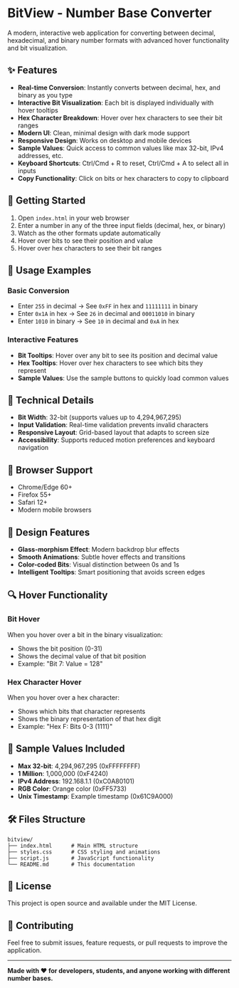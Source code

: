 # BitView - Number Base Converter

A modern, interactive web application for converting between decimal, hexadecimal, and binary number formats with advanced hover functionality and bit visualization.

## ✨ Features

- **Real-time Conversion**: Instantly converts between decimal, hex, and binary as you type
- **Interactive Bit Visualization**: Each bit is displayed individually with hover tooltips
- **Hex Character Breakdown**: Hover over hex characters to see their bit ranges
- **Modern UI**: Clean, minimal design with dark mode support
- **Responsive Design**: Works on desktop and mobile devices
- **Sample Values**: Quick access to common values like max 32-bit, IPv4 addresses, etc.
- **Keyboard Shortcuts**: Ctrl/Cmd + R to reset, Ctrl/Cmd + A to select all in inputs
- **Copy Functionality**: Click on bits or hex characters to copy to clipboard

## 🚀 Getting Started

1. Open `index.html` in your web browser
2. Enter a number in any of the three input fields (decimal, hex, or binary)
3. Watch as the other formats update automatically
4. Hover over bits to see their position and value
5. Hover over hex characters to see their bit ranges

## 🎯 Usage Examples

### Basic Conversion
- Enter `255` in decimal → See `0xFF` in hex and `11111111` in binary
- Enter `0x1A` in hex → See `26` in decimal and `00011010` in binary
- Enter `1010` in binary → See `10` in decimal and `0xA` in hex

### Interactive Features
- **Bit Tooltips**: Hover over any bit to see its position and decimal value
- **Hex Tooltips**: Hover over hex characters to see which bits they represent
- **Sample Values**: Use the sample buttons to quickly load common values

## 🔧 Technical Details

- **Bit Width**: 32-bit (supports values up to 4,294,967,295)
- **Input Validation**: Real-time validation prevents invalid characters
- **Responsive Layout**: Grid-based layout that adapts to screen size
- **Accessibility**: Supports reduced motion preferences and keyboard navigation

## 📱 Browser Support

- Chrome/Edge 60+
- Firefox 55+
- Safari 12+
- Modern mobile browsers

## 🎨 Design Features

- **Glass-morphism Effect**: Modern backdrop blur effects
- **Smooth Animations**: Subtle hover effects and transitions
- **Color-coded Bits**: Visual distinction between 0s and 1s
- **Intelligent Tooltips**: Smart positioning that avoids screen edges

## 🔍 Hover Functionality

### Bit Hover
When you hover over a bit in the binary visualization:
- Shows the bit position (0-31)
- Shows the decimal value of that bit position
- Example: "Bit 7: Value = 128"

### Hex Character Hover
When you hover over a hex character:
- Shows which bits that character represents
- Shows the binary representation of that hex digit
- Example: "Hex F: Bits 0-3 (1111)"

## 🎯 Sample Values Included

- **Max 32-bit**: 4,294,967,295 (0xFFFFFFFF)
- **1 Million**: 1,000,000 (0xF4240)
- **IPv4 Address**: 192.168.1.1 (0xC0A80101)
- **RGB Color**: Orange color (0xFF5733)
- **Unix Timestamp**: Example timestamp (0x61C9A000)

## 🛠️ Files Structure

```
bitview/
├── index.html      # Main HTML structure
├── styles.css      # CSS styling and animations
├── script.js       # JavaScript functionality
└── README.md       # This documentation
```

## 📝 License

This project is open source and available under the MIT License.

## 🤝 Contributing

Feel free to submit issues, feature requests, or pull requests to improve the application.

---

**Made with ❤️ for developers, students, and anyone working with different number bases.** 